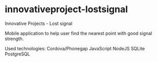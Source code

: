 innovativeproject-lostsignal
=============================

Innovative Projects - Lost signal

Mobile application to help user find the nearest point with good signal strength.

Used technologies:
Cordova/Phonegap
JavaScript
NodeJS
SQLite
PostgreSQL
